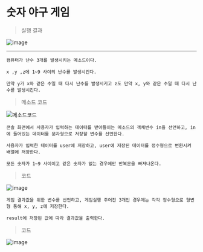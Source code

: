 # 숫자 야구 게임

> 실행 결과

![image](https://github.com/ijijijijiji/JAVA/assets/129851513/01435a61-3798-4627-b702-0a5dd4889359)

---

    컴퓨터가 난수 3개를 발생시키는 메소드이다. 

    x ,y ,z에 1~9 사이의 난수를 발생시킨다.

    만약 y가 x와 같은 수일 때 다시 난수를 발생시키고 z도 만약 x, y와 같은 수일 때 다시 난수를 발생시킨다.

> 메소드 코드


![메소드코드](https://github.com/ijijijijiji/JAVA/assets/129851513/aa510022-869f-4063-ad59-d03c6f6d4ce7)

    콘솔 화면에서 사용자가 입력하는 데이터를 받아들이는 메소드의 객체변수 in을 선언하고, in에 들어있는 데이터를 문자형으로 저장할 변수를 선언한다.

    사용자가 입력한 데이터를 user에 저장하고, user에 저장된 데이터를 정수형으로 변환시켜 배열에 저장한다.

    모든 숫자가 1~9 사이이고 같은 숫자가 없는 경우에만 반복문을 빠져나온다.

> 코드

![image](https://github.com/ijijijijiji/JAVA/assets/129851513/9ac75f07-45a5-4a17-bd39-d71a14700b64)

    게임 결과값을 위한 변수를 선언하고, 게임실행 주어진 3개인 경우에는 각각 정수형으로 형변형 통해 x, y, z에 저장한다.

    result에 저장된 값에 따라 결과값을 출력한다.

> 코드

![image](https://github.com/ijijijijiji/JAVA/assets/129851513/738aec0a-828e-468d-b352-969b22e73868)
